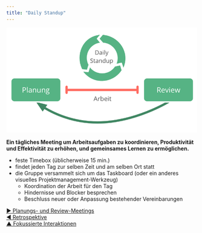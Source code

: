 ```yaml
---
title: "Daily Standup"
---
```



![right,fit](img/meetings/planning-review-standup.png)

**Ein tägliches Meeting um Arbeitsaufgaben zu koordinieren, Produktivität und Effektivität zu erhöhen, und gemeinsames Lernen zu ermöglichen.**

- feste Timebox (üblicherweise 15 min.)
- findet jeden Tag zur selben Zeit und am selben Ort statt
- die Gruppe versammelt sich um das Taskboard (oder ein anderes visuelles Projektmanagement-Werkzeug) 
    - Koordination der Arbeit für den Tag
    - Hindernisse und Blocker besprechen
    - Beschluss neuer oder Anpassung bestehender Vereinbarungen

[&#9654; Planungs- und Review-Meetings](planning-and-review-meetings.html)<br/>[&#9664; Retrospektive](retrospective.html)<br/>[&#9650; Fokussierte Interaktionen](focused-interactions.html)

